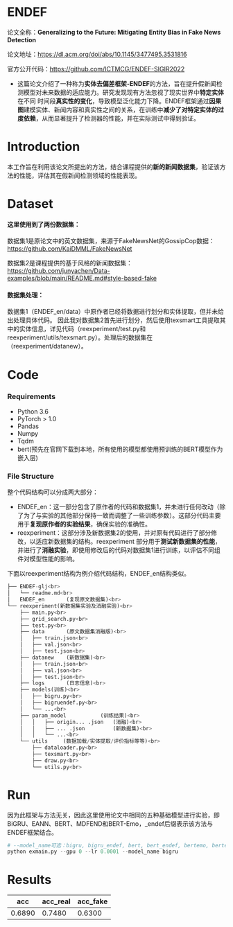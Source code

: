 # ENDEF
论文全称：**Generalizing to the Future: Mitigating Entity Bias in Fake News Detection**

论文地址：https://dl.acm.org/doi/abs/10.1145/3477495.3531816 

官方公开代码：https://github.com/ICTMCG/ENDEF-SIGIR2022 

* 这篇论文介绍了一种称为**实体去偏差框架-ENDEF**的方法，旨在提升假新闻检测模型对未来数据的适应能力。研究发现现有方法忽视了现实世界中**特定实体**在不同
时间段**真实性的变化**，导致模型泛化能力下降。ENDEF框架通过**因果图**建模实体、新闻内容和真实性之间的关系，在训练中**减少了对特定实体的过度依赖**，从而显著提升了检测器的性能，并在实际测试中得到验证。

# Introduction
本工作旨在利用该论文所提出的方法，结合课程提供的**新的新闻数据集**，验证该方法的性能，评估其在假新闻检测领域的性能表现。

# Dataset
#### 这里使用到了两份数据集： 

数据集1是原论文中的英文数据集，来源于FakeNewsNet的GossipCop数据：https://github.com/KaiDMML/FakeNewsNet 

数据集2是课程提供的基于风格的新闻数据集：https://github.com/junyachen/Data-examples/blob/main/README.md#style-based-fake
#### 数据集处理：
数据集1（ENDEF_en/data）中原作者已经将数据进行划分和实体提取，但并未给出处理具体代码。 因此我对数据集2首先进行划分，然后使用texsmart工具提取其中的实体信息，详见代码（reexperiment/test.py和reexperiment/utils/texsmart.py）。处理后的数据集在（reexperiment/datanew）。

# Code
### Requirements
* Python 3.6
* PyTorch > 1.0
* Pandas
* Numpy
* Tqdm
* bert(预先在官网下载到本地，所有使用的模型都使用预训练的BERT模型作为嵌入层)
### File Structure
整个代码结构可以分成两大部分：
* ENDEF_en：这一部分包含了原作者的代码和数据集1，并未进行任何改动（除了为了与实验的其他部分保持一致而调整了一些训练参数）。这部分代码主要用于**复现原作者的实验结果**，确保实验的准确性。
* reexperiment：这部分涉及新数据集2的使用，并对原有代码进行了部分修改，以适应新数据集的结构。reexperiment 部分用于**测试新数据集的性能**，并进行了**消融实验**，即使用修改后的代码对数据集1进行训练，以评估不同组件对模型性能的影响。

下面以reexperiment结构为例介绍代码结构，ENDEF_en结构类似。
```python
├── ENDEF-glj<br>
│   └── readme.md<br>
│   ENDEF_en       (复现原文数据集)<br>
└── reexperiment(新数据集实验及消融实验)<br>
    ├── main.py<br>
    ├── grid_search.py<br>
    ├── test.py<br>
    ├── data       (原文数据集消融版)<br>
    │   ├── train.json<br>
    │   ├── val.json<br>
    │   ├── test.json<br>
    ├── datanew    (新数据集)<br>
    │   ├── train.json<br>
    │   ├── val.json<br>
    │   ├── test.json<br>
    ├── logs       (日志信息)<br>
    ├── models(训练)<br>
    │   ├── bigru.py<br>
    │   ├── bigruendef.py<br>
    │   └── ...<br>
    ├── param_model           (训练结果)<br>
    │	│   ├── origin... .json   (消融)<br>
    │   │   ├── ... .json         (新数据集)<br>
    │	│   └── ...<br>
    └── utils     (数据加载/实体提取/评价指标等等)<br>                
        ├── dataloader.py<br>
        ├── texsmart.py<br>
        ├── draw.py<br>
        └── utils.py<br>
```
# Run
因为此框架与方法无关，因此这里使用论文中相同的五种基础模型进行实验，即BiGRU、EANN、BERT、MDFEND和BERT-Emo，_endef后缀表示该方法与ENDEF框架结合。
```python  
# --model_name可选：bigru, bigru_endef, bert, bert_endef, bertemo, bertemo_endef, eann, eann_endef, mdfend, mdfend_endef
python exmain.py --gpu 0 --lr 0.0001 --model_name bigru 
```
# Results

| acc    | acc_real | acc_fake |
| ------ | -------- | -------- |
| 0.6890 | 0.7480   | 0.6300   |

